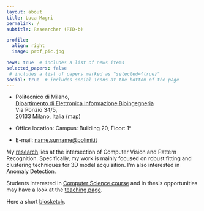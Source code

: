 ```yaml
---
layout: about
title: Luca Magri
permalink: /
subtitle: Researcher (RTD-b)

profile:
  align: right
  image: prof_pic.jpg

news: true  # includes a list of news items
selected_papers: false
 # includes a list of papers marked as "selected={true}"
social: true  # includes social icons at the bottom of the page
---
```



* Politecnico di Milano, <br> <a href="https://www.deib.polimi.it/ita/home">Dipartimento di Elettronica Informazione Bioingegneria</a> <br>
Via Ponzio 34/5,<br>
20133 Milano, Italia ([map](https://www.deib.polimi.it/eng/how-to-reach-us))

* Office location: Campus: Building 20, Floor: 1°

* E-mail: name.surname@polimi.it


My [research][research]  lies at the intersection of Computer Vision and Pattern Recognition. Specifically, my work is mainly focused on robust fitting and clustering techniques for 3D model acquisition. I'm also interested in Anomaly Detection.

Students interested in [Computer Science course][cs] and in thesis opportunities may have a look at the [teaching page][teaching].

Here a short [biosketch][bio].

[bio]:/bio/
[research]:/projects/
[teaching]:/teaching/
[cs]:/cs2022/
